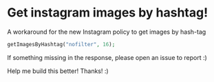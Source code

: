 # Get instagram images by hashtag!
A workaround for the new Instagram policy to get images by hash-tag

```php
getImagesByHashtag("nofilter", 16);
```

If something missing in the response, please open an issue to report :)

Help me build this better! Thanks! :)